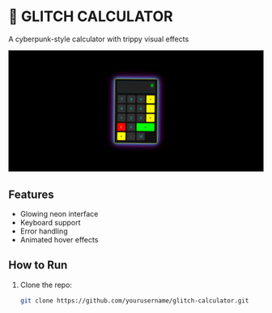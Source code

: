 # 🔮 GLITCH CALCULATOR

A cyberpunk-style calculator with trippy visual effects

![Screenshot](assets/screenshot.png)

## Features
- Glowing neon interface
- Keyboard support
- Error handling
- Animated hover effects

## How to Run
1. Clone the repo:
   ```bash
   git clone https://github.com/yourusername/glitch-calculator.git
